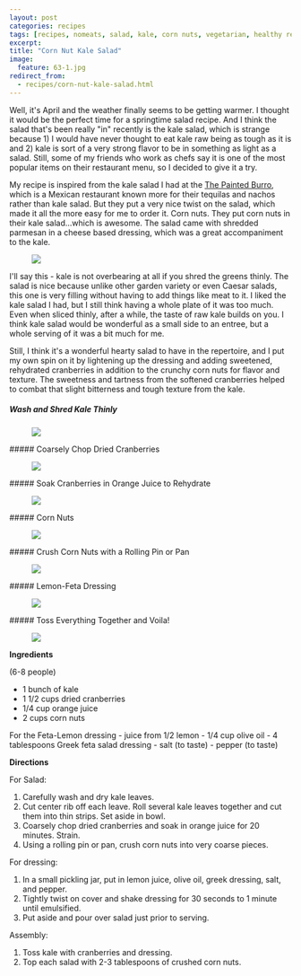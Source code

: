 ```yaml
---
layout: post
categories: recipes
tags: [recipes, nomeats, salad, kale, corn nuts, vegetarian, healthy recipes]
excerpt: 
title: "Corn Nut Kale Salad"
image:
  feature: 63-1.jpg
redirect_from: 
  - recipes/corn-nut-kale-salad.html
---
```


Well, it's April and the weather finally seems to be getting warmer.  I thought it would be the perfect time for a springtime salad recipe.  And I think the salad that's been really "in" recently is the kale salad, which is strange because 1) I would have never thought to eat kale raw being as tough as it is and 2) kale is sort of a very strong flavor to be in something as light as a salad.  Still, some of my friends who work as chefs say it is one of the most popular items on their restaurant menu, so I decided to give it a try.

My recipe is inspired from the kale salad I had at the [The Painted Burro](http://thepaintedburro.com/), which is a Mexican restaurant known more for their tequilas and nachos rather than kale salad.   But they put a very nice twist on the salad, which made it all the more easy for me to order it.  Corn nuts.  They put corn nuts in their kale salad...which is awesome.  The salad came with shredded parmesan in a cheese based dressing, which was a great accompaniment to the kale.

<figure> <img src='/images/63-2a.JPG'> </figure>

I'll say this - kale is not overbearing at all if you shred the greens thinly.  The salad is nice because unlike other garden variety or even Caesar salads, this one is very filling without having to add things like meat to it.  I liked the kale salad I had, but I still think having a whole plate of it was too much.  Even when sliced thinly, after a while, the taste of raw kale builds on you.  I think kale salad would be wonderful as a small side to an entree, but a whole serving of it was a bit much for me.  

Still, I think it's a wonderful hearty salad to have in the repertoire, and I put my own spin on it by lightening up the dressing and adding sweetened, rehydrated cranberries in addition to the crunchy corn nuts for flavor and texture.  The sweetness and tartness from the softened cranberries helped to combat that slight bitterness and tough texture from the kale.

##### Wash and Shred Kale Thinly
<figure> <img src='/images/63-2.jpg'> </figure>
##### Coarsely Chop Dried Cranberries
<figure> <img src='/images/63-3.jpg'> </figure>
##### Soak Cranberries in Orange Juice to Rehydrate
<figure> <img src='/images/63-4.jpg'> </figure>
##### Corn Nuts
<figure> <img src='/images/63-5.jpg'> </figure>
##### Crush Corn Nuts with a Rolling Pin or Pan
<figure> <img src='/images/63-6.jpg'> </figure>
##### Lemon-Feta Dressing
<figure> <img src='/images/63-7.jpg'> </figure>
##### Toss Everything Together and Voila!
<figure> <img src='/images/63-8.jpg'> </figure>
<section class='recipe'>
<p><strong>Ingredients</strong></p>

<p>(6-8 people)</p>

<ul><li>1 bunch of kale</li><li>1 1/2 cups dried cranberries</li><li>1/4 cup orange juice</li><li>2 cups corn nuts</li></ul>

<p>For the Feta-Lemon dressing
- juice from 1/2 lemon
- 1/4 cup olive oil
- 4 tablespoons Greek feta salad dressing
- salt (to taste)
- pepper (to taste)</p>

<p><strong>Directions</strong></p>

<p>For Salad:</p>

<ol><li>Carefully wash and dry kale leaves.</li><li>Cut center rib off each leave.  Roll several kale leaves together and cut them into thin strips.  Set aside in bowl.</li><li>Coarsely chop dried cranberries and soak in orange juice for 20 minutes.  Strain.</li><li>Using a rolling pin or pan, crush corn nuts into very coarse pieces.</li></ol>

<p>For dressing:</p>

<ol><li>In a small pickling jar, put in lemon juice, olive oil, greek dressing, salt, and pepper.</li><li>Tightly twist on cover and shake dressing for 30 seconds to 1 minute until emulsified.  </li><li>Put aside and pour over salad just prior to serving.</li></ol>

<p>Assembly:</p>

<ol><li>Toss kale with cranberries and dressing.</li><li>Top each salad with 2-3 tablespoons of crushed corn nuts.</li></ol></section>